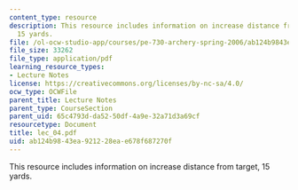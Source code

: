 ```yaml
---
content_type: resource
description: This resource includes information on increase distance from target,
  15 yards.
file: /ol-ocw-studio-app/courses/pe-730-archery-spring-2006/ab124b9843ea921228eae678f687270f_lec_04.pdf
file_size: 33262
file_type: application/pdf
learning_resource_types:
- Lecture Notes
license: https://creativecommons.org/licenses/by-nc-sa/4.0/
ocw_type: OCWFile
parent_title: Lecture Notes
parent_type: CourseSection
parent_uid: 65c4793d-da52-50df-4a9e-32a71d3a69cf
resourcetype: Document
title: lec_04.pdf
uid: ab124b98-43ea-9212-28ea-e678f687270f
---
```

This resource includes information on increase distance from target, 15 yards.